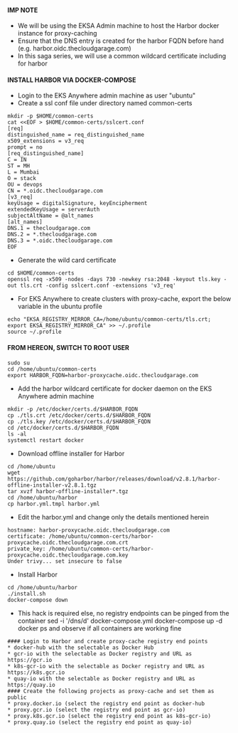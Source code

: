 #### IMP NOTE
* We will be using the EKSA Admin machine to host the Harbor docker instance for proxy-caching
* Ensure that the DNS entry is created for the harbor FQDN before hand (e.g. harbor.oidc.thecloudgarage.com)
* In this saga series, we will use a common wildcard certificate including for harbor

#### INSTALL HARBOR VIA DOCKER-COMPOSE
* Login to the EKS Anywhere admin machine as user "ubuntu"
* Create a ssl conf file under directory named common-certs
```
mkdir -p $HOME/common-certs
cat <<EOF > $HOME/common-certs/sslcert.conf
[req]
distinguished_name = req_distinguished_name
x509_extensions = v3_req
prompt = no
[req_distinguished_name]
C = IN
ST = MH
L = Mumbai
O = stack
OU = devops
CN = *.oidc.thecloudgarage.com
[v3_req]
keyUsage = digitalSignature, keyEncipherment
extendedKeyUsage = serverAuth
subjectAltName = @alt_names
[alt_names]
DNS.1 = thecloudgarage.com
DNS.2 = *.thecloudgarage.com
DNS.3 = *.oidc.thecloudgarage.com
EOF
```
* Generate the wild card certificate
```
cd $HOME/common-certs
openssl req -x509 -nodes -days 730 -newkey rsa:2048 -keyout tls.key -out tls.crt -config sslcert.conf -extensions 'v3_req'
```
* For EKS Anywhere to create clusters with proxy-cache, export the below variable in the ubuntu profile
```
echo "EKSA_REGISTRY_MIRROR_CA=/home/ubuntu/common-certs/tls.crt; export EKSA_REGISTRY_MIRROR_CA" >> ~/.profile
source ~/.profile
```
#### FROM HEREON, SWITCH TO ROOT USER
```
sudo su
cd /home/ubuntu/common-certs
export HARBOR_FQDN=harbor-proxycache.oidc.thecloudgarage.com
```
* Add the harbor wildcard certificate for docker daemon on the EKS Anywhere admin machine
```
mkdir -p /etc/docker/certs.d/$HARBOR_FQDN
cp ./tls.crt /etc/docker/certs.d/$HARBOR_FQDN
cp ./tls.key /etc/docker/certs.d/$HARBOR_FQDN
cd /etc/docker/certs.d/$HARBOR_FQDN
ls -al
systemctl restart docker
```
* Download offline installer for Harbor
```
cd /home/ubuntu
wget https://github.com/goharbor/harbor/releases/download/v2.8.1/harbor-offline-installer-v2.8.1.tgz
tar xvzf harbor-offline-installer*.tgz
cd /home/ubuntu/harbor
cp harbor.yml.tmpl harbor.yml
```
* Edit the harbor.yml and change only the details mentioned herein
```
hostname: harbor-proxycache.oidc.thecloudgarage.com
certificate: /home/ubuntu/common-certs/harbor-proxycache.oidc.thecloudgarage.com.crt
private_key: /home/ubuntu/common-certs/harbor-proxycache.oidc.thecloudgarage.com.key
Under trivy... set insecure to false
```
* Install Harbor
```
cd /home/ubuntu/harbor
./install.sh
docker-compose down
```
* This hack is required else, no registry endpoints can be pinged from the container
sed -i '/dns/d' docker-compose.yml
docker-compose up -d
docker ps and observe if all containers are working fine
```
#### Login to Harbor and create proxy-cache registry end points
* docker-hub with the selectable as Docker Hub
* gcr-io with the selectable as Docker registry and URL as https://gcr.io
* k8s-gcr-io with the selectable as Docker registry and URL as https://k8s.gcr.io
* quay-io with the selectable as Docker registry and URL as https://quay.io
#### Create the following projects as proxy-cache and set them as public
* proxy.docker.io (select the registry end point as docker-hub
* proxy.gcr.io (select the registry end point as gcr-io)
* proxy.k8s.gcr.io (select the registry end point as k8s-gcr-io)
* proxy.quay.io (select the registry end point as quay-io)
